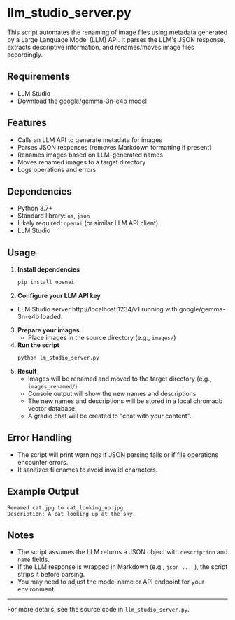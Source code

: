 # llm_studio_server.py

This script automates the renaming of image files using metadata generated by a Large Language Model (LLM) API. It parses the LLM's JSON response, extracts descriptive information, and renames/moves image files accordingly.

## Requirements
- LLM Studio
- Download the google/gemma-3n-e4b model

## Features
- Calls an LLM API to generate metadata for images
- Parses JSON responses (removes Markdown formatting if present)
- Renames images based on LLM-generated names
- Moves renamed images to a target directory
- Logs operations and errors

## Dependencies
- Python 3.7+
- Standard library: `os`, `json`
- Likely required: `openai` (or similar LLM API client)
- LLM Studio

## Usage
1. **Install dependencies**
   ```bash
   pip install openai
   ```
2. **Configure your LLM API key**
 - LLM Studio server http://localhost:1234/v1 running with google/gemma-3n-e4b loaded.
3. **Prepare your images**
   - Place images in the source directory (e.g., `images/`)
4. **Run the script**
   ```bash
   python lm_studio_server.py
   ```
5. **Result**
   - Images will be renamed and moved to the target directory (e.g., `images_renamed/`)
   - Console output will show the new names and descriptions
   - The new names and descriptions will be stored in a local chromadb vector database.
   - A gradio chat will be created to "chat with your content".

## Error Handling
- The script will print warnings if JSON parsing fails or if file operations encounter errors.
- It sanitizes filenames to avoid invalid characters.

## Example Output
```
Renamed cat.jpg to cat_looking_up.jpg
Description: A cat looking up at the sky.
```

## Notes
- The script assumes the LLM returns a JSON object with `description` and `name` fields.
- If the LLM response is wrapped in Markdown (e.g., ```json ... ```), the script strips it before parsing.
- You may need to adjust the model name or API endpoint for your environment.

---

For more details, see the source code in `llm_studio_server.py`.
